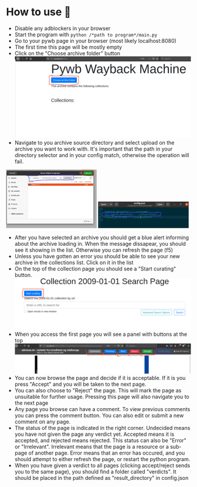 # How to use :open_book:
- Disable any adblockers in your browser 
- Start the program with ``python /*path to program*/main.py `` 
- Go to your pywb page in your browser (most likely localhost:8080)
- The first time this page will be mostly empty
- Click on the "Choose archive folder" button
 ![Choose button step](use-steps-images/choose_archive_btn.png)
- Navigate to you archive source directory and select upload on the archive you want to work with. It's important that the path in your directory selector and in your config match, otherwise the operation will fail.
<div>
    <img src="use-steps-images/upload_archive.png" alt="upload step" style="width: 49%">
    <img src="use-steps-images/arc_source_dir.png" alt="upload step" style="width: 49%">
</div>

- After you have selected an archive you should get a blue alert informing about the archive loading in. When the message dissapear, you should see it showing in the list. Otherwise you can refresh the page (f5)
- Unless you have gotten an error you should be able to see your new archive in the collections list. Click on it in the list 
- On the top of the collection page you should see a "Start curating" button. 
 ![Start curating step](use-steps-images/start_curating.png)
- When you access the first page you will see a panel with buttons at the top
 ![curator actions](use-steps-images/curate_actions.png)
 - You can now browse the page and decide if it is acceptable. If it is you press "Accept" and you will be taken to the next page.
 - You can also choose to "Reject" the page. This will mark the page as unsuitable for further usage. Pressing this page will also navigate you to the next page
 - Any page you browse can have a comment. To view previous comments you can press the comment button. You can also edit or submit a new comment on any page.
 - The status of the page is indicated in the right corner. Undecided means you have not given the page any verdict yet. Accepted means it is accepted, and rejected means rejected. This status can also be "Error" or "Irrelevant". Irrelevant means that the page is a resource or a sub-page of another page. Error means that an error has occured, and you should attempt to either refresh the page, or restart the python program.
 - When you have given a verdict to all pages (clicking accept/reject sends you to the same page), you should find a folder called "verdicts". It should be placed in the path defined as "result_directory" in config.json 
